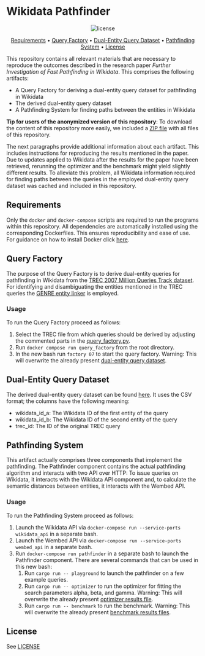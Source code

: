 # Wikidata Pathfinder

<p align="center">
    <img src="https://img.shields.io/badge/license-GPLv3-green.svg" alt="license">
    <br>
</p>

<p align="center">
    <a href="#requirements">Requirements</a>
    •
    <a href="#query-factory">Query Factory</a>
    •
    <a href="#dual-entity-query-dataset">Dual-Entity Query Dataset</a>
    •
    <a href="#pathfinding-system">Pathfinding System</a>
    •
    <a href="#license">License</a>
</p>

This repository contains all relevant materials that are necessary to reproduce the outcomes described in the research paper _Further Investigation of Fast Pathfinding in Wikidata_. This comprises the following artifacts:

 - A Query Factory for deriving a dual-entity query dataset for pathfinding in Wikidata
 - The derived dual-entity query dataset
 - A Pathfinding System for finding paths between the entities in Wikidata

__Tip for users of the anonymized version of this repository__: To download the content of this repository more easily, we included a [ZIP file](./wikidata-pathfinder-0.1.1.zip) with all files of this repository.   

The next paragraphs provide additional information about each artifact. This includes instructions for reproducing the results mentioned in the paper. Due to updates applied to Wikidata after the results for the paper have been retrieved, rerunning the optimizer and the benchmark might yield slightly different results. To alleviate this problem, all Wikidata information required for finding paths between the queries in the employed dual-entity query dataset was cached and included in this repository.

## Requirements

Only the `docker` and `docker-compose` scripts are required to run the programs within this repository. All dependencies are automatically installed using the corresponding Dockerfiles. This ensures reproducibility and ease of use. For guidance on how to install Docker click [here](https://docs.docker.com/get-docker/).

## Query Factory

The purpose of the Query Factory is to derive dual-entity queries for pathfinding in Wikidata from the [TREC 2007 Million Queries Track dataset](http://trec.nist.gov/data/million.query07.html). For identifying and disambiguating the entities mentioned in the TREC queries the [GENRE entity linker](https://github.com/facebookresearch/GENRE) is employed.

### Usage

To run the Query Factory proceed as follows:

1. Select the TREC file from which queries should be derived by adjusting the commented parts in the [query_factory.py](./src/query_factory.py). 
2. Run ``docker compose run query_factory`` from the root directory.
3. In the new bash run ``factory 07`` to start the query factory. Warning: This will overwrite the already present [dual-entity query dataset](./data/wikidata_queries_10000_topics_genre.csv).

## Dual-Entity Query Dataset

The derived dual-entity query dataset can be found [here](./data/wikidata_queries_10000_topics_genre.csv). It uses the CSV format; the columns have the following meaning:

- wikidata_id_a: The Wikidata ID of the first entity of the query
- wikidata_id_b: The Wikidata ID of the second entity of the query
- trec_id: The ID of the original TREC query

## Pathfinding System

This artifact actually comprises three components that implement the pathfinding. The Pathfinder component contains the actual pathfinding algorithm and interacts with two API over HTTP: To issue queries on Wikidata, it interacts with the Wikidata API component and, to calculate the semantic distances between entities, it interacts with the Wembed API.

### Usage

To run the Pathfinding System proceed as follows:

1. Launch the Wikidata API via `docker-compose run --service-ports wikidata_api` in a separate bash.
2. Launch the Wembed API via `docker-compose run --service-ports wembed_api` in a separate bash.
3. Run `docker-compose run pathfinder` in a separate bash to launch the Pathfinder component. There are several commands that can be used in this new bash:
    1. Run `cargo run -- playground` to launch the pathfinder on a few example queries.
    2. Run `cargo run -- optimizer` to run the optimizer for fitting the search parameters alpha, beta, and gamma. Warning: This will overwrite the already present [optimizer results file](./data/optimizer_results.csv).
    3. Run `cargo run -- benchmark` to run the benchmark. Warning: This will overwrite the already present [benchmark results files](./data/).

## License

See [LICENSE](./LICENSE)
